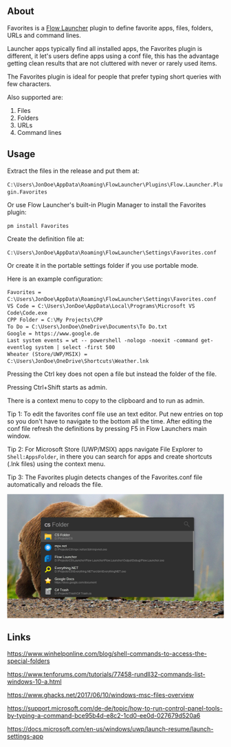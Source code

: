 ﻿
## About

Favorites is a [Flow Launcher](https://flow-launcher.github.io/#/)
plugin to define favorite apps, files, folders, URLs and command lines.

Launcher apps typically find all installed apps, the Favorites plugin
is different, it let's users define apps using a conf file, this has
the advantage getting clean results that are not cluttered with never
or rarely used items.

The Favorites plugin is ideal for people that prefer typing short
queries with few characters.

Also supported are:

1. Files
2. Folders
3. URLs
4. Command lines

## Usage

Extract the files in the release and put them at:

`C:\Users\JonDoe\AppData\Roaming\FlowLauncher\Plugins\Flow.Launcher.Plugin.Favorites`

Or use Flow Launcher's built-in Plugin Manager to install the Favorites plugin:

`pm install Favorites`

Create the definition file at:

`C:\Users\JonDoe\AppData\Roaming\FlowLauncher\Settings\Favorites.conf`

Or create it in the portable settings folder if you use portable mode.

Here is an example configuration:

```
Favorites = C:\Users\JonDoe\AppData\Roaming\FlowLauncher\Settings\Favorites.conf
VS Code = C:\Users\JonDoe\AppData\Local\Programs\Microsoft VS Code\Code.exe
CPP Folder = C:\My Projects\CPP
To Do = C:\Users\JonDoe\OneDrive\Documents\To Do.txt
Google = https://www.google.de
Last system events = wt -- powershell -nologo -noexit -command get-eventlog system | select -first 500
Wheater (Store/UWP/MSIX) = C:\Users\JonDoe\OneDrive\Shortcuts\Weather.lnk
```

Pressing the Ctrl key does not open a file but instead the folder of the file.

Pressing Ctrl+Shift starts as admin.

There is a context menu to copy to the clipboard and to run as admin.

Tip 1: To edit the favorites conf file use an text editor. Put new
entries on top so you don't have to navigate to the bottom all the
time. After editing the conf file refresh the definitions by pressing
F5 in Flow Launchers main window.

Tip 2: For Microsoft Store (UWP/MSIX) apps navigate File Explorer to
`Shell:AppsFolder`, in there you can search for apps and create
shortcuts (.lnk files) using the context menu.

Tip 3: The Favorites plugin detects changes of the Favorites.conf file
automatically and reloads the file.

![Screenshot](Screenshot.jpg)

## Links

https://www.winhelponline.com/blog/shell-commands-to-access-the-special-folders

https://www.tenforums.com/tutorials/77458-rundll32-commands-list-windows-10-a.html

https://www.ghacks.net/2017/06/10/windows-msc-files-overview

https://support.microsoft.com/de-de/topic/how-to-run-control-panel-tools-by-typing-a-command-bce95b4d-e8c2-1cd0-ee0d-027679d520a6

https://docs.microsoft.com/en-us/windows/uwp/launch-resume/launch-settings-app
